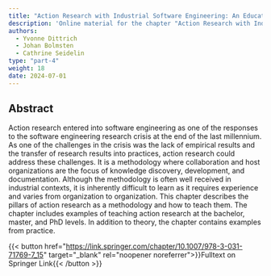 ```yaml
---
title: "Action Research with Industrial Software Engineering: An Educational Perspective"
description: 'Online material for the chapter "Action Research with Industrial Software Engineering: An Educational Perspective"'
authors:
  - Yvonne Dittrich
  - Johan Bolmsten
  - Cathrine Seidelin
type: "part-4"
weight: 18
date: 2024-07-01
---
```


## Abstract

Action research entered into software engineering as one of the responses to the software engineering research crisis at the end of the last millennium. As one of the challenges in the crisis was the lack of empirical results and the transfer of research results into practices, action research could address these challenges. It is a methodology where collaboration and host organizations are the focus of knowledge discovery, development, and documentation. Although the methodology is often well received in industrial contexts, it is inherently difficult to learn as it requires experience and varies from organization to organization. This chapter describes the pillars of action research as a methodology and how to teach them. The chapter includes examples of teaching action research at the bachelor, master, and PhD levels. In addition to theory, the chapter contains examples from practice.

{{< button href="https://link.springer.com/chapter/10.1007/978-3-031-71769-7_15" target="_blank" rel="noopener noreferrer">}}Fulltext on Springer Link{{< /button >}}
